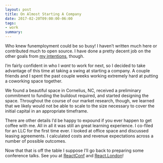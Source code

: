 ```yaml
---
layout: post
title: On Almost Starting A Company
date: 2017-02-20T09:00:00-06:00
tags:
- work
summary:
---
```


Who knew funemployment could be so busy! I haven’t written much here or
contributed much to open source. I have done a pretty decent job on the other
goals from [my intentions](/2017/01/26/future/), though.

I’m fairly confident in who I *want* to work for next, so I decided to take
advantage of this time at taking a swing at starting a company. A couple friends
and I spent the past couple weeks working extremely hard at putting a coworking
space together.

We found a beautiful space in Cornelius, NC, received a preliminary commitment
to funding the buildout required, and started designing the space. Throughout
the course of our market research, though, we learned that we likely would not
be able to scale to the size necessary to cover the initial capital in an
appropriate timeframe.

There are other details I’d be happy to expound if you ever happen to get coffee
with me. All in all it was still an great learning experience. I co-filed for an
LLC for the first time ever. I looked at office space and discussed leasing
agreements. I calculated costs and revenue expectations across a number of
possible outcomes.

Now that that is off the table I suppose I’ll go back to preparing some
conference talks. See you at [ReactConf](http://conf.reactjs.com/) and
[React.London](https://react.london/)!

